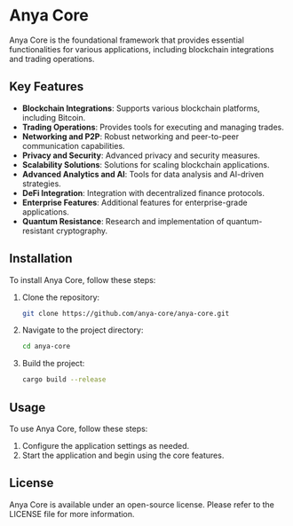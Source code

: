 # Anya Core

Anya Core is the foundational framework that provides essential functionalities for various applications, including blockchain integrations and trading operations.

## Key Features

- **Blockchain Integrations**: Supports various blockchain platforms, including Bitcoin.
- **Trading Operations**: Provides tools for executing and managing trades.
- **Networking and P2P**: Robust networking and peer-to-peer communication capabilities.
- **Privacy and Security**: Advanced privacy and security measures.
- **Scalability Solutions**: Solutions for scaling blockchain applications.
- **Advanced Analytics and AI**: Tools for data analysis and AI-driven strategies.
- **DeFi Integration**: Integration with decentralized finance protocols.
- **Enterprise Features**: Additional features for enterprise-grade applications.
- **Quantum Resistance**: Research and implementation of quantum-resistant cryptography.

## Installation

To install Anya Core, follow these steps:

1. Clone the repository:
   ```bash
   git clone https://github.com/anya-core/anya-core.git
   ```

2. Navigate to the project directory:
   ```bash
   cd anya-core
   ```

3. Build the project:
   ```bash
   cargo build --release
   ```

## Usage

To use Anya Core, follow these steps:

1. Configure the application settings as needed.
2. Start the application and begin using the core features.

## License

Anya Core is available under an open-source license. Please refer to the LICENSE file for more information.
